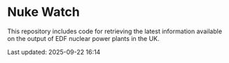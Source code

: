 # Nuke Watch

This repository includes code for retrieving the latest information available on the output of EDF nuclear power plants in the UK.

Last updated: 2025-09-22 16:14
